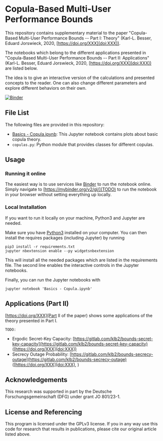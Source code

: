 # Copula-Based Multi-User Performance Bounds

This repository contains supplementary material to the paper "Copula-Based
Multi-User Performance Bounds -- Part I: Theory" (Karl-L. Besser, Eduard
Jorswieck, 2020, [https://doi.org/XXX](doi:XXX)).

The notebooks which belong to the different applications presented in
"Copula-Based Multi-User Performance Bounds -- Part II: Applications" (Karl-L.
Besser, Eduard Jorswieck, 2020, [https://doi.org/XXX](doi:XXX)) are listed
below.

The idea is to give an interactive version of the calculations and presented
concepts to the reader. One can also change different parameters and explore
different behaviors on their own.

[![Binder](https://mybinder.org/badge_logo.svg)](https://mybinder.org/v2/gl/)


## File List
The following files are provided in this repository:

* [Basics - Copula.ipynb](https://mybinder.org/v2/gl/): This Jupyter notebook
  contains plots about basic copula theory.
* `copulas.py`: Python module that provides classes for different copulas.



## Usage
### Running it online
The easiest way is to use services like [Binder](https://mybinder.org/) to run
the notebook online. Simply navigate to [https://mybinder.org/v2/gl/](TODO) to
run the notebook in your browser without setting everything up locally.

### Local Installation
If you want to run it locally on your machine, Python3 and Jupyter are needed.

Make sure you have [Python3](https://www.python.org/downloads/) installed on
your computer.
You can then install the requires packages (including Jupyter) by running
```
pip3 install -r requirements.txt
jupyter nbextension enable --py widgetsnbextension
```
This will install all the needed packages which are listed in the requirements 
file. The second line enables the interactive controls in the Jupyter
notebooks.

Finally, you can run the Jupyter notebooks with
```
jupyter notebook 'Basics - Copula.ipynb'
```

## Applications (Part II)
[https://doi.org/XXX](Part II of the paper) shows some applications of the
theory presented in Part I.

`TODO:`

* Ergodic Secret-Key Capacity:
  [https://gitlab.com/klb2/bounds-secret-key-capacity](https://gitlab.com/klb2/bounds-secret-key-capacity)
  ([https://doi.org/XXX](doi:XXX))
* Secrecy Outage Probability:
  [https://gitlab.com/klb2/bounds-secrecy-outage](https://gitlab.com/klb2/bounds-secrecy-outage)
  ([https://doi.org/XXX](doi:XXX), [](arXiv:XXX))


## Acknowledgements
This research was supported in part by the Deutsche Forschungsgemeinschaft
(DFG) under grant JO 801/23-1.


## License and Referencing
This program is licensed under the GPLv3 license. If you in any way use this
code for research that results in publications, please cite our original
article listed above.
